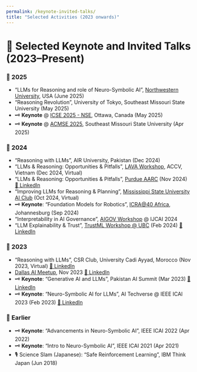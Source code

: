 ```yaml
---
permalink: /keynote-invited-talks/
title: "Selected Activities (2023 onwards)"
---
```


# 🎤 Selected Keynote and Invited Talks (2023–Present)

### 🔹 2025

- “LLMs for Reasoning and role of Neuro-Symbolic AI”, [Northwestern University](https://www.linkedin.com/posts/vispi-karkaria_ai-llms-neurosymbolicai-activity-7336047394653880325-yPR7?utm_source=share&utm_medium=member_desktop&rcm=ACoAAAWNR5cBtD7QW7kTPu9DxFB0ZlSkXym-EfQ), USA (June 2025)
- “Reasoning Revolution”, University of Tokyo, Southeast Missouri State University (May 2025)
- 🗝️ **Keynote** @ [ICSE 2025 - NSE](https://conf.researchr.org/home/icse-2025/nse-2025#program), Ottawa, Canada (May 2025)
- 🗝️ **Keynote** @ [ACMSE 2025](https://acmse.net/2025/), Southeast Missouri State University (Apr 2025)

### 🔹 2024
- “Reasoning with LLMs”, AIR University, Pakistan (Dec 2024)
- “LLMs & Reasoning: Opportunities & Pitfalls”, [LAVA Workshop](https://lava-workshop.github.io/), ACCV, Vietnam (Dec 2024, Virtual)
- “LLMs & Reasoning: Opportunities & Pitfalls”, [Purdue AARC](https://polytechnic.purdue.edu/aarc) (Nov 2024) [📎 LinkedIn](https://www.linkedin.com/posts/purdue-aarc_purdue-aarc-seminar-asim-munawar-ibm-watson-activity-7269400859191427072-bK0X)
- “Improving LLMs for Reasoning & Planning”, [Mississippi State University AI Club](https://www.cse.msstate.edu/studentorg/) (Oct 2024, Virtual)
- 🗝️ **Keynote**: “Foundation Models for Robotics”, [ICRA@40 Africa](https://icra40.ieee.org/icra-2024/icra40-africa/), Johannesburg (Sep 2024)
- “Interpretability in AI Governance”, [AIGOV Workshop](https://aigovernance.github.io/) @ IJCAI 2024
- “LLM Explainability & Trust”, [TrustML Workshop @ UBC](https://trustml.ubc.ca/events/trustml-workshop-ubc-february-2024) (Feb 2024) [📎 LinkedIn](https://www.linkedin.com/feed/update/urn:li:activity:7168458996033470464/)

### 🔹 2023
- “Reasoning with LLMs”, CSR Club, University Cadi Ayyad, Morocco (Nov 2023, Virtual) [📎 LinkedIn](https://www.linkedin.com/posts/csr-club-fps_aiinsights-languagemodels-techtalks-activity-7132790432022843392-rUPk)
- [Dallas AI Meetup](https://www.meetup.com/dal-ai/), Nov 2023 [📎 LinkedIn](https://www.linkedin.com/feed/update/urn:li:activity:7119812126839291904)
- 🗝️ **Keynote**: “Generative AI and LLMs”, Pakistan AI Summit (Mar 2023) [📎 LinkedIn](https://www.linkedin.com/feed/update/urn:li:activity:7040555977091223552)
- 🗝️ **Keynote**: “Neuro-Symbolic AI for LLMs”, AI Techverse @ IEEE ICAI 2023 (Feb 2023) [📎 LinkedIn](https://www.linkedin.com/feed/update/urn:li:activity:7021013459102248960/)

### 🔹 Earlier
- 🗝️ **Keynote**: “Advancements in Neuro-Symbolic AI”, IEEE ICAI 2022 (Apr 2022)
- 🗝️ **Keynote**: “Intro to Neuro-Symbolic AI”, IEEE ICAI 2021 (Apr 2021)
- 🎙️ Science Slam (Japanese): “Safe Reinforcement Learning”, IBM Think Japan (Jun 2018)
